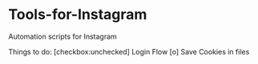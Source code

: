 # Tools-for-Instagram
Automation scripts for Instagram </br>

Things to do:
[checkbox:unchecked] Login Flow
[o] Save Cookies in files
